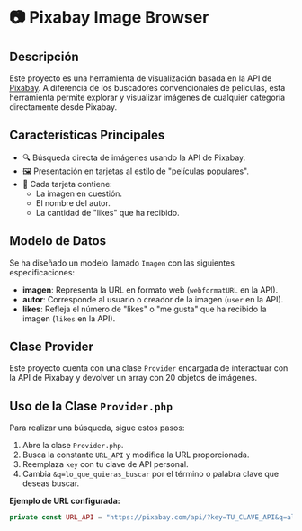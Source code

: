# 📷 Pixabay Image Browser

## Descripción

Este proyecto es una herramienta de visualización basada en la API de [Pixabay](https://pixabay.com). A diferencia de los buscadores convencionales de películas, esta herramienta permite explorar y visualizar imágenes de cualquier categoría directamente desde Pixabay.

## Características Principales

- 🔍 Búsqueda directa de imágenes usando la API de Pixabay.
- 🖼️ Presentación en tarjetas al estilo de "películas populares".
- 📌 Cada tarjeta contiene:
  - La imagen en cuestión.
  - El nombre del autor.
  - La cantidad de "likes" que ha recibido.

## Modelo de Datos

Se ha diseñado un modelo llamado `Imagen` con las siguientes especificaciones:

- **imagen**: Representa la URL en formato web (`webformatURL` en la API).
- **autor**: Corresponde al usuario o creador de la imagen (`user` en la API).
- **likes**: Refleja el número de "likes" o "me gusta" que ha recibido la imagen (`likes` en la API).

## Clase Provider

Este proyecto cuenta con una clase `Provider` encargada de interactuar con la API de Pixabay y devolver un array con 20 objetos de imágenes.

## Uso de la Clase `Provider.php`

Para realizar una búsqueda, sigue estos pasos:

1. Abre la clase `Provider.php`.
2. Busca la constante `URL_API` y modifica la URL proporcionada.
3. Reemplaza `key` con tu clave de API personal.
4. Cambia `&q=lo_que_quieras_buscar` por el término o palabra clave que deseas buscar.

**Ejemplo de URL configurada:**

```php
private const URL_API = "https://pixabay.com/api/?key=TU_CLAVE_API&q=almeria";


